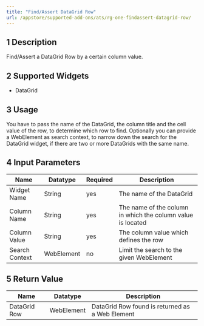 ```yaml
---
title: "Find/Assert DataGrid Row"
url: /appstore/supported-add-ons/ats/rg-one-findassert-datagrid-row/
---
```


## 1 Description

Find/Assert a DataGrid Row by a certain column value.

## 2 Supported Widgets

* DataGrid

## 3 Usage

You have to pass the name of the DataGrid, the column title and the cell value of the row, to determine which row to find.
Optionally you can provide a WebElement as search context, to narrow down the search for the DataGrid widget, if there are two or more DataGrids with the same name.

## 4 Input Parameters

Name | Datatype | Required | Description
--- | --- | --- | ---
Widget Name | String | yes | The name of the DataGrid
Column Name | String | yes |The name of the column in which the column value is located
Column Value | String | yes | The column value which defines the row
Search Context | WebElement | no | Limit the search to the given WebElement

## 5 Return Value

Name | Datatype | Description
--- | --- | ---
DataGrid Row | WebElement | DataGrid Row found is returned as a Web Element
